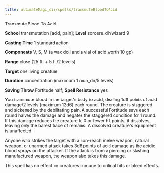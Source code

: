 ```yaml
---
title: ultimateMagi_dir/spells/transmuteBloodToAcid
---
```

Transmute Blood To Acid

**School** transmutation [acid, pain]; **Level** sorcere_dir/wizard 9

**Casting Time** 1 standard action

**Components** V, S, M (a wax doll and a vial of acid worth 10 gp)

**Range** close (25 ft. + 5 ft./2 levels)

**Target** one living creature

**Duration** concentration (maximum 1 roun_dir/5 levels)

**Saving Throw** Fortitude half; **Spell Resistance** yes

You transmute blood in the target's body to acid, dealing 1d6 points of acid damage/2 levels (maximum 12d6) each round. The creature is staggered and sickened by the debilitating pain. A successful Fortitude save each round halves the damage and negates the staggered condition for 1 round. If this damage reduces the creature to 0 or fewer hit points, it dissolves, leaving only the barest trace of remains. A dissolved creature's equipment is unaffected.

Anyone who strikes the target with a non-reach melee weapon, natural weapon, or unarmed attack takes 3d6 points of acid damage as the acidic blood sprays on the attacker. If the attack is from a piercing or slashing manufactured weapon, the weapon also takes this damage.

This spell has no effect on creatures immune to critical hits or bleed effects.

